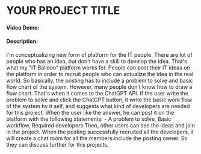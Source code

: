 # YOUR PROJECT TITLE
#### Video Demo:  <URL HERE>
#### Description:
I'm conceptualizing new form of platform for the IT people.
There are lot of people who has an idea, but don't have a skill to develop the idea. That's what my "IT Balloon" platform works for. People can post their IT ideas on the platform in order to recruit people who can actualize the idea in the real world. So basically, the posting has to include a problem to solve and basic flow chart of the system. However, many people don't know how to draw a flow chart. That's when it comes to the ChatGPT API. If the user write the problem to solve and click the ChatGPT button, it write the basic work flow of the system by it self, and suggests what kind of developers are needed for this project. When the user like the answer, he can post it on the platform with the following statements: - A problem to solve, Basic workflow, Required developers Then, other users can see the ideas and join in the project. When the posting successfully recruited all the developers, it will create a chat room for all the members include the posting owner. So they can discuss further for this projects.